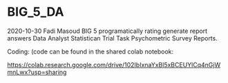 # BIG_5_DA
2020-10-30 Fadi Masoud BIG 5 programatically rating generate report answers Data Analyst Statistican Trial Task Psychometric Survey Reports.

  Coding: (code can be found in the shared colab notebook:

  https://colab.research.google.com/drive/102IbIxnaYxBl5xBCEUYlCq4nGjWmnLwx?usp=sharing

